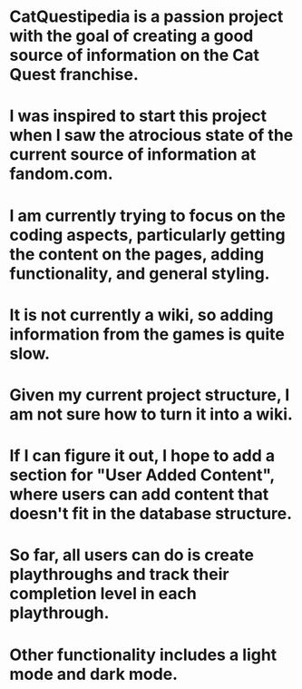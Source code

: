 # CatQuestipedia is a passion project with the goal of creating a good source of information on the Cat Quest franchise.
# I was inspired to start this project when I saw the atrocious state of the current source of information at fandom.com. 
# I am currently trying to focus on the coding aspects, particularly getting the content on the pages, adding functionality, and general styling.
# It is not currently a wiki, so adding information from the games is quite slow.
# Given my current project structure, I am not sure how to turn it into a wiki. 
# If I can figure it out, I hope to add a section for "User Added Content", where users can add content that doesn't fit in the database structure.
# So far, all users can do is create playthroughs and track their completion level in each playthrough.
# Other functionality includes a light mode and dark mode.
